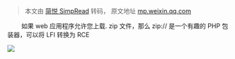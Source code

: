 > 本文由 [简悦 SimpRead](http://ksria.com/simpread/) 转码， 原文地址 [mp.weixin.qq.com](https://mp.weixin.qq.com/s/v5SMJWmm9hbevgLHDPlgpA)

        如果 web 应用程序允许您上载. zip 文件，那么 zip:// 是一个有趣的 PHP 包装器，可以将 LFI 转换为 RCE

![](https://mmbiz.qpic.cn/mmbiz_png/aPmkR80bcV2Fp8m7l9lPKNHmI0bLURezfeiaUuTVHXw5zwicicwF9rCvnic8sYcyfM1ncusnNVQQjfHjpNPsABNRYQ/640?wx_fmt=png)